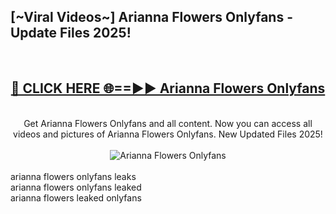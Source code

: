<h2>[~Viral Videos~] Arianna Flowers Onlyfans - Update Files 2025!</h2>
<br>
<div align="center">
<h2><a href="https://betterlinks.top/A2PfLJ" rel="nofollow">🔴 CLICK HERE 🌐==►► Arianna Flowers Onlyfans</a></h2>
<br>
Get Arianna Flowers Onlyfans and all content. Now you can access all videos and pictures of Arianna Flowers Onlyfans. New Updated Files 2025!
<br>
<br>
<a href="https://betterlinks.top/A2PfLJ" rel="nofollow" data-target="animated-image.originalLink"><img src="https://i.ibb.co.com/WyWwxjT/player-gif2.gif" alt="Arianna Flowers Onlyfans" style="max-width: 100%; display: inline-block;" data-target="animated-image.originalImage"></a>
</div>
<br>
arianna flowers onlyfans leaks<br>
arianna flowers onlyfans leaked<br>
arianna flowers leaked onlyfans